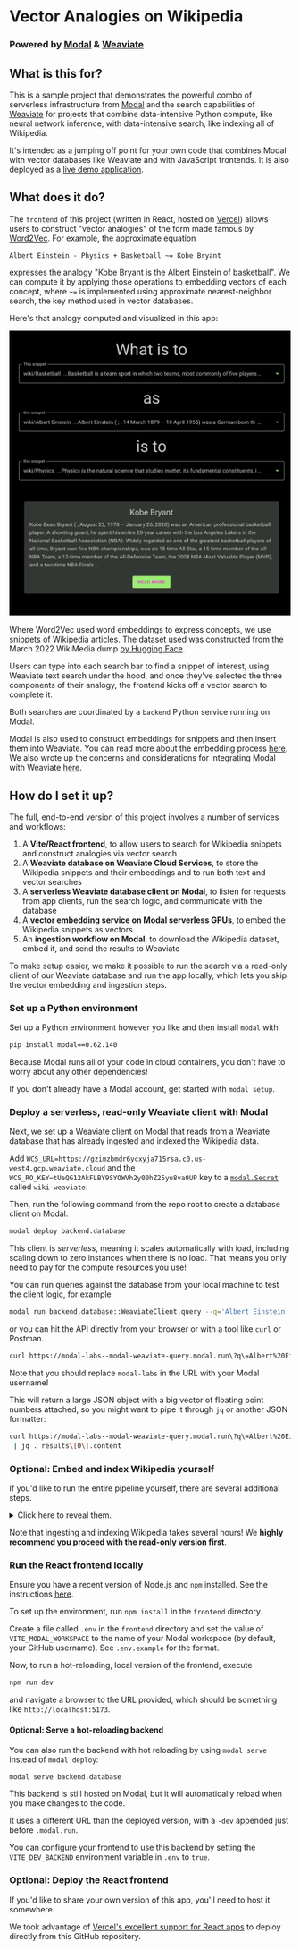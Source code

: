 # Vector Analogies on Wikipedia
### Powered by [Modal](https://modal.com) & [Weaviate](https://weaviate.io)

## What is this for?

This is a sample project that demonstrates the powerful combo of serverless infrastructure from [Modal](https://modal.com)
and the search capabilities of [Weaviate](https://weaviate.io)
for projects that combine data-intensive Python compute, like neural network inference,
with data-intensive search, like indexing all of Wikipedia.

It's intended as a jumping off point for your own code that combines
Modal with vector databases like Weaviate and with JavaScript frontends.
It is also deployed as a [live demo application](https://vector-analogies-wikipedia.vercel.app/).

## What does it do?

The `frontend` of this project (written in React, hosted on [Vercel](https://vercel.com))
allows users to construct "vector analogies" of the form made famous by [Word2Vec](https://arxiv.org/abs/1301.3781).
For example, the approximate equation

```
Albert Einstein - Physics + Basketball ~= Kobe Bryant
```

expresses the analogy "Kobe Bryant is the Albert Einstein of basketball".
We can compute it by applying those operations to embedding vectors of each concept,
where `~=` is implemented using approximate nearest-neighbor search,
the key method used in vector databases.

Here's that analogy computed and visualized in this app:

![Albert Einstein - Physics + Basketball ~= Kobe Bryant](frontend/public/einstein-bryant.png)

Where Word2Vec used word embeddings to express concepts, we use snippets of Wikipedia articles.
The dataset used was constructed from the March 2022 WikiMedia dump [by Hugging Face](https://huggingface.co/datasets/wikipedia).

Users can type into each search bar to find a snippet of interest,
using Weaviate text search under the hood,
and once they've selected the three components of their analogy,
the frontend kicks off a vector search to complete it.

Both searches are coordinated by a `backend` Python service running on Modal.

Modal is also used to construct embeddings for snippets and then insert them into Weaviate.
You can read more about the embedding process [here](https://modal.com/blog/embedding-wikipedia).
We also wrote up the concerns and considerations for integrating Modal with Weaviate [here](https://link-to-weaviate-blog.com/modal-weaviate).

## How do I set it up?

The full, end-to-end version of this project involves a number of services and workflows:

1. A **Vite/React frontend**, to allow users to search for Wikipedia snippets and construct analogies via vector search
1. A **Weaviate database on Weaviate Cloud Services**, to store the Wikipedia snippets and their embeddings and to run both text and vector searches
1. A **serverless Weaviate database client on Modal**, to listen for requests from app clients, run the search logic, and communicate with the database
1. A **vector embedding service on Modal serverless GPUs**, to embed the Wikipedia snippets as vectors
1. An **ingestion workflow on Modal**, to download the Wikipedia dataset, embed it, and send the results to Weaviate

To make setup easier, we make it possible to run the search via a read-only client
of our Weaviate database and run the app locally,
which lets you skip the vector embedding and ingestion steps.

### Set up a Python environment

Set up a Python environment however you like and then install `modal` with

```bash
pip install modal==0.62.140
```

Because Modal runs all of your code in cloud containers, you don't have to worry
about any other dependencies!

If you don't already have a Modal account, get started with
`modal setup`.

### Deploy a serverless, read-only Weaviate client with Modal

Next, we set up a Weaviate client on Modal that reads from a Weaviate database
that has already ingested and indexed the Wikipedia data.

Add `WCS_URL=https://gzimzbmdr6ycxyja715rsa.c0.us-west4.gcp.weaviate.cloud` and the `WCS_RO_KEY=tUeQG12AkFLBY9SYOWVh2y00hZ25yu8va0UP` key to a [`modal.Secret`](https://modal.com/docs/guide/secrets) called `wiki-weaviate`.

Then, run the following command from the repo root to create a database client on Modal.

```bash
modal deploy backend.database
```

This client is _serverless_, meaning it scales automatically with load,
including scaling down to zero instances when there is no load.
That means you only need to pay for the compute resources you use!

You can run queries against the database from your local machine
to test the client logic, for example

```bash
modal run backend.database::WeaviateClient.query --q='Albert Einstein'
```

or you can hit the API directly from your browser or with a tool like `curl` or Postman.

```bash
curl https://modal-labs--modal-weaviate-query.modal.run\?q\=Albert%20Einstein
```

Note that you should replace `modal-labs` in the URL with your Modal username!

This will return a large JSON object with a big vector of floating point numbers attached,
so you might want to pipe it through `jq` or another JSON formatter:

```bash
curl https://modal-labs--modal-weaviate-query.modal.run\?q\=Albert%20Einstein \
 | jq . results\[0\].content
```

### Optional: Embed and index Wikipedia yourself

If you'd like to run the entire pipeline yourself, there are several additional steps.
<details>
<summary> Click here to reveal them.
</summary>

1. Set up a Weaviate database instance via [Weaviate Cloud Services](https://weaviate.io/developers/weaviate/installation/weaviate-cloud-services).

2. Add your `WCS_URL`, `WCS_ADMIN_KEY`, and `WCS_RO_KEY` key to the `wiki-weaviate` [`modal.Secret`](https://modal.com/docs/guide/secrets).

3. Redeploy the new write-authorized Weaviate client for your instance with `modal deploy backend.database`.

4. Download the Wikipedia dataset from [Hugging Face](https://huggingface.co/datasets/wikipedia) and with `modal run backend.download`. This step takes five to ten minutes.

5. Deploy the (serverless) vector embedding service with `modal deploy backend.vectors`.

6. Embed the dataset and send the results to Weaviate by invoking `modal run backend.ingest`. This can take several hours. Use the `--down-scale` option to reduce the fraction of the data you ingest. Ten percent (`--downscale=0.1`) is enough to get fair results, and 1% or 0.1% will do in a pinch.
</details>

Note that ingesting and indexing Wikipedia takes several hours!
We **highly recommend you proceed with the read-only version first**.

### Run the React frontend locally

Ensure you have a recent version of Node.js and `npm` installed.
See the instructions [here](https://docs.npmjs.com/downloading-and-installing-node-js-and-npm).

To set up the environment, run `npm install` in the `frontend` directory.

Create a file called `.env` in the `frontend` directory and set the value of `VITE_MODAL_WORKSPACE` to the name of your Modal workspace (by default, your GitHub username). See `.env.example` for the format.

Now, to run a hot-reloading, local version of the frontend, execute

```bash
npm run dev
```

and navigate a browser to the URL provided, which should be something like
`http://localhost:5173`.

#### Optional: Serve a hot-reloading backend

You can also run the backend with hot reloading
by using `modal serve` instead of `modal deploy`:

```bash
modal serve backend.database
```

This backend is still hosted on Modal,
but it will automatically reload when you make changes to the code.

It uses a different URL than the deployed version,
with a `-dev` appended just before `.modal.run`.

You can configure your frontend to use this backend by
setting the `VITE_DEV_BACKEND` environment variable in `.env` to `true`.

### Optional: Deploy the React frontend

If you'd like to share your own version of this app, you'll need to host it somewhere.

We took advantage of
[Vercel's excellent support for React apps](https://vercel.com/guides/deploying-react-with-vercel)
to deploy directly from this GitHub repository.
